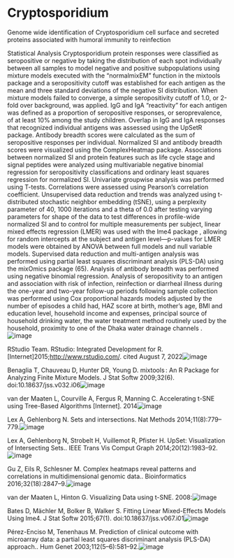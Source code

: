 # Cryptosporidium
Genome wide identification of Cryptosporidium cell surface and secreted proteins associated with humoral immunity to reinfection

Statistical Analysis
Cryptosporidium protein responses were classified as seropositive or negative by taking the distribution of each spot individually between all samples to model negative and positive subpopulations using mixture models executed with the “normalmixEM” function in the mixtools package  and a seropositivity cutoff was established for each antigen as the mean and three standard deviations of the negative SI distribution. When mixture models failed to converge, a simple seropositivity cutoff of 1.0, or 2-fold over background, was applied. IgG and IgA “reactivity” for each antigen was defined as a proportion of seropositive responses, or seroprevalence, of at least 10% among the study children. Overlap in IgG and IgA responses that recognized individual antigens was assessed using the UpSetR package. Antibody breadth scores were calculated as the sum of seropositive responses per individual. Normalized SI and antibody breadth scores were visualized using the ComplexHeatmap package.  Associations between normalized SI and protein features such as life cycle stage and signal peptides were analyzed using multivariable negative binomial regression for seropositivity classifications and ordinary least squares regression for normalized SI. Univariate groupwise analysis was performed using T-tests. Correlations were assessed using Pearson’s correlation coefficient. Unsupervised data reduction and trends was analyzed using t-distributed stochastic neighbor embedding (tSNE), using a perplexity parameter of 40, 1000 iterations and a theta of 0.0 after testing varying parameters for shape of the data to test differences in profile-wide normalized SI and to control for multiple measurements per subject, linear mixed effects regression (LMER) was used with the lme4 package , allowing for random intercepts at the subject and antigen level—p-values for LMER models were obtained by ANOVA between full models and null variable models. Supervised data reduction and multi-antigen analysis was performed using partial least squares discriminant analysis (PLS-DA) using the mixOmics package (65). Analysis of antibody breadth was performed using negative binomial regression. Analysis of seropositivity to an antigen and association with risk of infection, reinfection or diarrheal illness during the one-year and two-year follow-up periods following sample collection was performed using Cox proportional hazards models adjusted by the number of episodes a child had, HAZ score at birth, mother’s age, BMI and education level, household income and expenses, principal source of household drinking water, the water treatment method routinely used by the household, proximity to one of the Dhaka water drainage channels . ![image](https://user-images.githubusercontent.com/8583735/192057673-18bb4965-9a37-4d0a-8cab-e34b1314cbd5.png)

RStudio Team. RStudio: Integrated Development for R. [Internet]2015;http://www.rstudio.com/. cited August 7, 2022![image](https://user-images.githubusercontent.com/8583735/192057793-4e76b0d9-b09b-4df3-8672-5cc3d81b0011.png)

Benaglia T, Chauveau D, Hunter DR, Young D. mixtools : An R Package for Analyzing Finite Mixture Models. J Stat Softw 2009;32(6). doi:10.18637/jss.v032.i06![image](https://user-images.githubusercontent.com/8583735/192057722-b23fc4f6-3ef5-4094-92c0-c1e8cc652b76.png)

van der Maaten L, Courville A, Fergus R, Manning C. Accelerating t-SNE using Tree-Based Algorithms [Internet]. 2014![image](https://user-images.githubusercontent.com/8583735/192057843-69bc0b1b-2518-4843-8e49-69089bc83f93.png)

Lex A, Gehlenborg N. Sets and intersections. Nat Methods 2014;11(8):779–779.![image](https://user-images.githubusercontent.com/8583735/192057859-c53db627-e4c8-4f86-ba90-5659412ba554.png)

Lex A, Gehlenborg N, Strobelt H, Vuillemot R, Pfister H. UpSet: Visualization of Intersecting Sets.. IEEE Trans Vis Comput Graph 2014;20(12):1983–92.![image](https://user-images.githubusercontent.com/8583735/192057878-c086d9d8-c19d-46ff-8c77-c91b505efd87.png)

Gu Z, Eils R, Schlesner M. Complex heatmaps reveal patterns and correlations in multidimensional genomic data.. Bioinformatics 2016;32(18):2847–9.![image](https://user-images.githubusercontent.com/8583735/192057952-81ca29b2-c5a6-4b60-8f36-7e2c8cd63335.png)

van der Maaten L, Hinton G. Visualizing Data using t-SNE. 2008:![image](https://user-images.githubusercontent.com/8583735/192057990-2eb62d5f-929f-4873-9e4a-ff66addfa0c7.png)

Bates D, Mächler M, Bolker B, Walker S. Fitting Linear Mixed-Effects Models Using lme4. J Stat Softw 2015;67(1). doi:10.18637/jss.v067.i01![image](https://user-images.githubusercontent.com/8583735/192058017-1d5c667c-220c-483f-8593-6545ef0f28cc.png)

Pérez-Enciso M, Tenenhaus M. Prediction of clinical outcome with microarray data: a partial least squares discriminant analysis (PLS-DA) approach.. Hum Genet 2003;112(5–6):581–92.![image](https://user-images.githubusercontent.com/8583735/192058041-559bb8f8-5fe5-48a9-8722-6adeb443ecdf.png)

